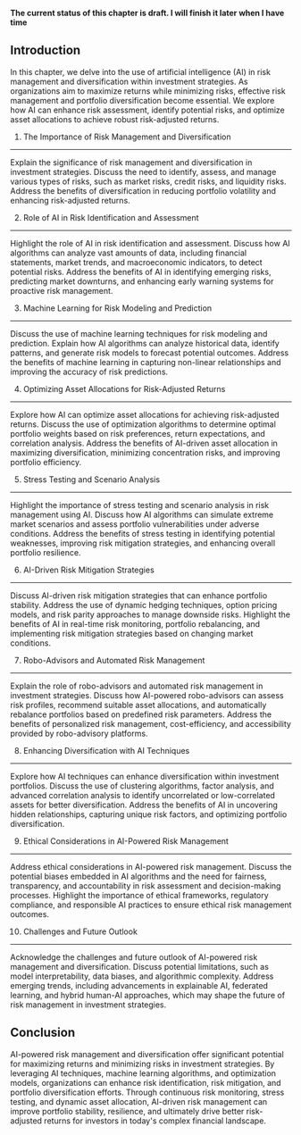 **The current status of this chapter is draft. I will finish it later when I have time**

Introduction
------------

In this chapter, we delve into the use of artificial intelligence (AI) in risk management and diversification within investment strategies. As organizations aim to maximize returns while minimizing risks, effective risk management and portfolio diversification become essential. We explore how AI can enhance risk assessment, identify potential risks, and optimize asset allocations to achieve robust risk-adjusted returns.

1. The Importance of Risk Management and Diversification
--------------------------------------------------------

Explain the significance of risk management and diversification in investment strategies. Discuss the need to identify, assess, and manage various types of risks, such as market risks, credit risks, and liquidity risks. Address the benefits of diversification in reducing portfolio volatility and enhancing risk-adjusted returns.

2. Role of AI in Risk Identification and Assessment
---------------------------------------------------

Highlight the role of AI in risk identification and assessment. Discuss how AI algorithms can analyze vast amounts of data, including financial statements, market trends, and macroeconomic indicators, to detect potential risks. Address the benefits of AI in identifying emerging risks, predicting market downturns, and enhancing early warning systems for proactive risk management.

3. Machine Learning for Risk Modeling and Prediction
----------------------------------------------------

Discuss the use of machine learning techniques for risk modeling and prediction. Explain how AI algorithms can analyze historical data, identify patterns, and generate risk models to forecast potential outcomes. Address the benefits of machine learning in capturing non-linear relationships and improving the accuracy of risk predictions.

4. Optimizing Asset Allocations for Risk-Adjusted Returns
---------------------------------------------------------

Explore how AI can optimize asset allocations for achieving risk-adjusted returns. Discuss the use of optimization algorithms to determine optimal portfolio weights based on risk preferences, return expectations, and correlation analysis. Address the benefits of AI-driven asset allocation in maximizing diversification, minimizing concentration risks, and improving portfolio efficiency.

5. Stress Testing and Scenario Analysis
---------------------------------------

Highlight the importance of stress testing and scenario analysis in risk management using AI. Discuss how AI algorithms can simulate extreme market scenarios and assess portfolio vulnerabilities under adverse conditions. Address the benefits of stress testing in identifying potential weaknesses, improving risk mitigation strategies, and enhancing overall portfolio resilience.

6. AI-Driven Risk Mitigation Strategies
---------------------------------------

Discuss AI-driven risk mitigation strategies that can enhance portfolio stability. Address the use of dynamic hedging techniques, option pricing models, and risk parity approaches to manage downside risks. Highlight the benefits of AI in real-time risk monitoring, portfolio rebalancing, and implementing risk mitigation strategies based on changing market conditions.

7. Robo-Advisors and Automated Risk Management
----------------------------------------------

Explain the role of robo-advisors and automated risk management in investment strategies. Discuss how AI-powered robo-advisors can assess risk profiles, recommend suitable asset allocations, and automatically rebalance portfolios based on predefined risk parameters. Address the benefits of personalized risk management, cost-efficiency, and accessibility provided by robo-advisory platforms.

8. Enhancing Diversification with AI Techniques
-----------------------------------------------

Explore how AI techniques can enhance diversification within investment portfolios. Discuss the use of clustering algorithms, factor analysis, and advanced correlation analysis to identify uncorrelated or low-correlated assets for better diversification. Address the benefits of AI in uncovering hidden relationships, capturing unique risk factors, and optimizing portfolio diversification.

9. Ethical Considerations in AI-Powered Risk Management
-------------------------------------------------------

Address ethical considerations in AI-powered risk management. Discuss the potential biases embedded in AI algorithms and the need for fairness, transparency, and accountability in risk assessment and decision-making processes. Highlight the importance of ethical frameworks, regulatory compliance, and responsible AI practices to ensure ethical risk management outcomes.

10. Challenges and Future Outlook
---------------------------------

Acknowledge the challenges and future outlook of AI-powered risk management and diversification. Discuss potential limitations, such as model interpretability, data biases, and algorithmic complexity. Address emerging trends, including advancements in explainable AI, federated learning, and hybrid human-AI approaches, which may shape the future of risk management in investment strategies.

Conclusion
----------

AI-powered risk management and diversification offer significant potential for maximizing returns and minimizing risks in investment strategies. By leveraging AI techniques, machine learning algorithms, and optimization models, organizations can enhance risk identification, risk mitigation, and portfolio diversification efforts. Through continuous risk monitoring, stress testing, and dynamic asset allocation, AI-driven risk management can improve portfolio stability, resilience, and ultimately drive better risk-adjusted returns for investors in today's complex financial landscape.

